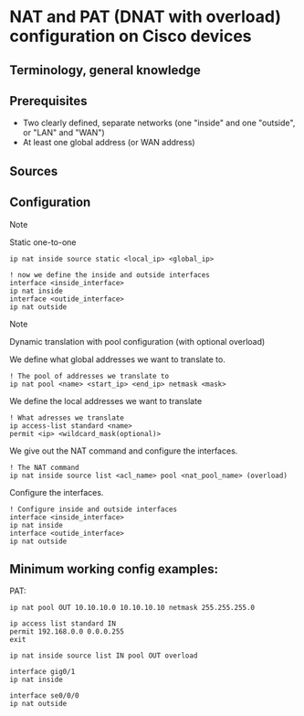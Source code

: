 # NAT and PAT (DNAT with overload) configuration on Cisco devices

Terminology, general knowledge
---


Prerequisites
---
- Two clearly defined, separate networks (one "inside" and one "outside", or "LAN" and "WAN")
- At least one global address (or WAN address)

Sources
---

Configuration
---

> [!NOTE]  
> Static one-to-one

```
ip nat inside source static <local_ip> <global_ip>

! now we define the inside and outside interfaces
interface <inside_interface>
ip nat inside
interface <outide_interface>
ip nat outside
```


> [!NOTE]  
> Dynamic translation with pool configuration (with optional overload)

We define what global addresses we want to translate to.
```
! The pool of addresses we translate to
ip nat pool <name> <start_ip> <end_ip> netmask <mask>
```

We define the local addresses we want to translate
```
! What adresses we translate
ip access-list standard <name>
permit <ip> <wildcard_mask(optional)>
```

We give out the NAT command and configure the interfaces.
```
! The NAT command
ip nat inside source list <acl_name> pool <nat_pool_name> (overload)
```
Configure the interfaces.
```
! Configure inside and outside interfaces
interface <inside_interface>
ip nat inside
interface <outide_interface>
ip nat outside
```



Minimum working config examples:
---

PAT:
```
ip nat pool OUT 10.10.10.0 10.10.10.10 netmask 255.255.255.0

ip access list standard IN
permit 192.168.0.0 0.0.0.255
exit

ip nat inside source list IN pool OUT overload

interface gig0/1
ip nat inside

interface se0/0/0
ip nat outside
```